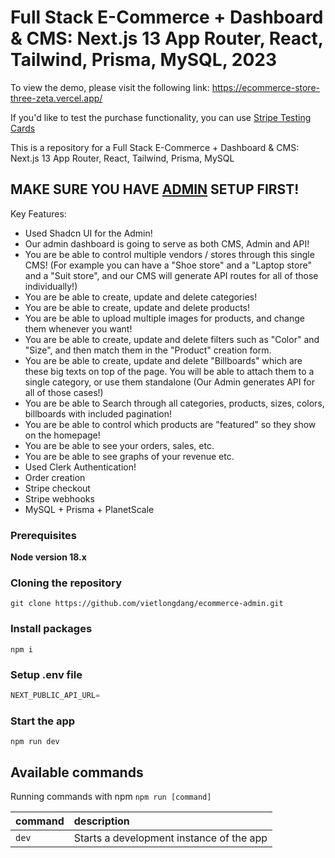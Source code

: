 # Full Stack E-Commerce + Dashboard & CMS: Next.js 13 App Router, React, Tailwind, Prisma, MySQL, 2023

To view the demo, please visit the following link: https://ecommerce-store-three-zeta.vercel.app/

If you'd like to test the purchase functionality, you can use [Stripe Testing Cards](https://stripe.com/docs/testing)

This is a repository for a Full Stack E-Commerce + Dashboard & CMS: Next.js 13 App Router, React, Tailwind, Prisma, MySQL

## MAKE SURE YOU HAVE [ADMIN](https://github.com/vietlongdang/ecommerce-admin/tree/master) SETUP FIRST!

Key Features:

- Used Shadcn UI for the Admin!
- Our admin dashboard is going to serve as both CMS, Admin and API!
- You are be able to control multiple vendors / stores through this single CMS! (For example you can have a "Shoe store" and a "Laptop store" and a "Suit store", and our CMS will generate API routes for all of those individually!)
- You are be able to create, update and delete categories!
- You are be able to create, update and delete products!
- You are be able to upload multiple images for products, and change them whenever you want!
- You are be able to create, update and delete filters such as "Color" and "Size", and then match them in the "Product" creation form.
- You are be able to create, update and delete "Billboards" which are these big texts on top of the page. You will be able to attach them to a single category, or use them standalone (Our Admin generates API for all of those cases!)
- You are be able to Search through all categories, products, sizes, colors, billboards with included pagination!
- You are be able to control which products are "featured" so they show on the homepage!
- You are be able to see your orders, sales, etc.
- You are be able to see graphs of your revenue etc.
- Used Clerk Authentication!
- Order creation
- Stripe checkout
- Stripe webhooks
- MySQL + Prisma + PlanetScale

### Prerequisites

**Node version 18.x**

### Cloning the repository

```shell
git clone https://github.com/vietlongdang/ecommerce-admin.git
```

### Install packages

```shell
npm i
```

### Setup .env file


```js
NEXT_PUBLIC_API_URL=
```


### Start the app

```shell
npm run dev
```

## Available commands

Running commands with npm `npm run [command]`

| command         | description                              |
| :-------------- | :--------------------------------------- |
| `dev`           | Starts a development instance of the app |
